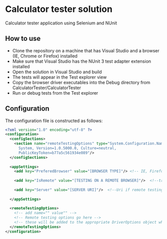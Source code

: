 # Calculator tester solution
Calculator tester application using Selenium and NUnit
## How to use
* Clone the repository on a machine that has Visual Studio and a browser (IE, Chrome or Firefox) installed
* Make sure that Visual Studio has the NUnit 3 test adapter extension installed
* Open the solution in Visual Studio and build
* The tests will appear in the Test explorer view
* Copy the browser driver executables into the Debug directory from CalculatorTester/CalculatorTester
* Run or debug tests from the Test explorer
## Configuration
The configuration file is constructed as follows:
```xml
<?xml version="1.0" encoding="utf-8" ?>
<configuration>
  <configSections>
    <section name="remoteTestingOptions" type="System.Configuration.NameValueFileSectionHandler, 
      System, Version=1.0.5000.0, Culture=neutral, 
      PublicKeyToken=b77a5c561934e089"/>
  </configSections>
  
  <appSettings>
    <add key="PreferedBrowser" value="[BROWSER TYPE]"/> <!-- IE, Firefox or Chrome -->
    
    <add key="IsRemote" value="[TESTING ON A REMOTE BROWSER]"/>  <!--true or false-->
    
    <add key="Server" value="[SERVER URI]"/>  <!--Uri if remote testing is selected-->
    
  </appSettings>
  
  <remoteTestingOptions>
    <!-- add name="" value"" -->
    <!-- Remote testing options go here -->
    <!-- these will be added to the appropriate DriverOptions object when initializing the test -->
  </remoteTestingOptions>
</configuration>
```
